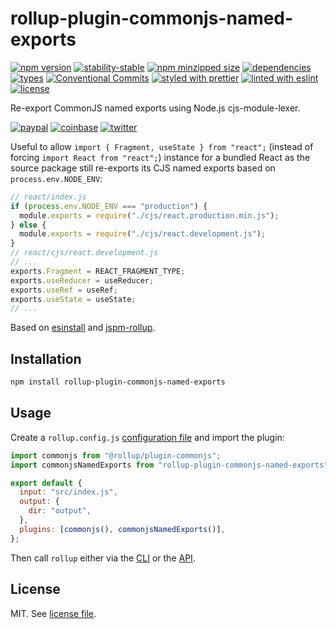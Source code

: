 # rollup-plugin-commonjs-named-exports

[![npm version](https://img.shields.io/npm/v/rollup-plugin-commonjs-named-exports)](https://www.npmjs.com/package/rollup-plugin-commonjs-named-exports)
[![stability-stable](https://img.shields.io/badge/stability-stable-green.svg)](https://www.npmjs.com/package/rollup-plugin-commonjs-named-exports)
[![npm minzipped size](https://img.shields.io/bundlephobia/minzip/rollup-plugin-commonjs-named-exports)](https://bundlephobia.com/package/rollup-plugin-commonjs-named-exports)
[![dependencies](https://img.shields.io/librariesio/release/npm/rollup-plugin-commonjs-named-exports)](https://github.com/dmnsgn/rollup-plugin-commonjs-named-exports/blob/main/package.json)
[![types](https://img.shields.io/npm/types/rollup-plugin-commonjs-named-exports)](https://github.com/microsoft/TypeScript)
[![Conventional Commits](https://img.shields.io/badge/Conventional%20Commits-1.0.0-fa6673.svg)](https://conventionalcommits.org)
[![styled with prettier](https://img.shields.io/badge/styled_with-Prettier-f8bc45.svg?logo=prettier)](https://github.com/prettier/prettier)
[![linted with eslint](https://img.shields.io/badge/linted_with-ES_Lint-4B32C3.svg?logo=eslint)](https://github.com/eslint/eslint)
[![license](https://img.shields.io/github/license/dmnsgn/rollup-plugin-commonjs-named-exports)](https://github.com/dmnsgn/rollup-plugin-commonjs-named-exports/blob/main/LICENSE.md)

Re-export CommonJS named exports using Node.js cjs-module-lexer.

[![paypal](https://img.shields.io/badge/donate-paypal-informational?logo=paypal)](https://paypal.me/dmnsgn)
[![coinbase](https://img.shields.io/badge/donate-coinbase-informational?logo=coinbase)](https://commerce.coinbase.com/checkout/56cbdf28-e323-48d8-9c98-7019e72c97f3)
[![twitter](https://img.shields.io/twitter/follow/dmnsgn?style=social)](https://twitter.com/dmnsgn)

Useful to allow `import { Fragment, useState } from "react";` (instead of forcing `import React from "react";`) instance for a bundled React as the source package still re-exports its CJS named exports based on `process.env.NODE_ENV`:

```cjs
// react/index.js
if (process.env.NODE_ENV === "production") {
  module.exports = require("./cjs/react.production.min.js");
} else {
  module.exports = require("./cjs/react.development.js");
}
// react/cjs/react.development.js
// ...
exports.Fragment = REACT_FRAGMENT_TYPE;
exports.useReducer = useReducer;
exports.useRef = useRef;
exports.useState = useState;
// ...
```

Based on [esinstall](https://github.com/FredKSchott/snowpack/blob/main/esinstall/src/rollup-plugins/rollup-plugin-wrap-install-targets.ts) and [jspm-rollup](https://github.com/jspm/rollup-plugin-jspm/blob/main/jspm-rollup.js).

## Installation

```bash
npm install rollup-plugin-commonjs-named-exports
```

## Usage

Create a `rollup.config.js` [configuration file](https://www.rollupjs.org/guide/en/#configuration-files) and import the plugin:

```js
import commonjs from "@rollup/plugin-commonjs";
import commonjsNamedExports from "rollup-plugin-commonjs-named-exports";

export default {
  input: "src/index.js",
  output: {
    dir: "output",
  },
  plugins: [commonjs(), commonjsNamedExports()],
};
```

Then call `rollup` either via the [CLI](https://www.rollupjs.org/guide/en/#command-line-reference) or the [API](https://www.rollupjs.org/guide/en/#javascript-api).

## License

MIT. See [license file](https://github.com/dmnsgn/rollup-plugin-commonjs-named-exports/blob/main/LICENSE.md).
